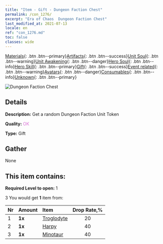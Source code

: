 ```yaml
---
title: "Item - Gift - Dungeon Faction Chest"
permalink: /con_1276/
excerpt: "Era of Chaos  Dungeon Faction Chest"
last_modified_at: 2021-07-13
locale: en
ref: "con_1276.md"
toc: false
classes: wide
---
```

 [Materials](/Items/){: .btn .btn--primary}[Artifacts](/Items/Artifacts/){: .btn .btn--success}[Unit Soul](/Items/UnitSoul/){: .btn .btn--warning}[Unit Awakening](/Items/UnitAwakening/){: .btn .btn--danger}[Hero Soul](/Items/HeroSoul/){: .btn .btn--info}[Hero Skill](/Items/HeroSkill/){: .btn .btn--primary}[Gift](/Items/Gift/){: .btn .btn--success}[Event related](/Items/Events/){: .btn .btn--warning}[Avatars](/Items/Avatars/){: .btn .btn--danger}[Consumables](/Items/Consumables/){: .btn .btn--info}[Unknown](/Items/Unknown/){: .btn .btn--primary}

 ![Dungeon Faction Chest](/images/t/i_904008.png)

## Details
 **Description:** Get a random Dungeon Faction Unit Token

 **Quality:** <span style="color: #DA70D6">OK</span>

 **Type:** Gift

## Gather

  None

## This item contains:

 **Required Level to open:** 1

 3 You would get **1** item  from:

  | Nr | Amount |     Item    | Drop Rate,% |
  |:---|:-------|:------------|:---------:|
  | 1 |  **1x** | [Troglodyte](/Items/unt_244/) | 20 | 
  | 2 |  **1x** | [Harpy](/Items/unt_245/) | 40 | 
  | 3 |  **1x** | [Minotaur](/Items/unt_248/) | 40 | 
